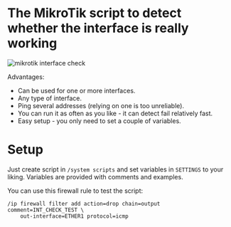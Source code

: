 # The MikroTik script to detect whether the interface is really working
![mikrotik interface check](https://user-images.githubusercontent.com/43970835/92155775-f2f5dd80-ee38-11ea-9af6-bb4f114d0029.gif)

Advantages:
- Can be used for one or more interfaces.
- Any type of interface.
- Ping several addresses (relying on one is too unreliable).
- You can run it as often as you like - it can detect fail relatively fast.
- Easy setup - you only need to set a couple of variables.

# Setup
Just create script in `/system scripts` and set variables in `SETTINGS` to your liking. Variables are provided with comments and examples.

You can use this firewall rule to test the script:

    /ip firewall filter add action=drop chain=output comment=INT_CHECK_TEST \
        out-interface=ETHER1 protocol=icmp
